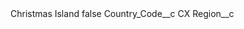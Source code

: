 <?xml version="1.0" encoding="UTF-8"?>
<CustomMetadata xmlns="http://soap.sforce.com/2006/04/metadata" xmlns:xsi="http://www.w3.org/2001/XMLSchema-instance" xmlns:xsd="http://www.w3.org/2001/XMLSchema">
    <label>Christmas Island</label>
    <protected>false</protected>
    <values>
        <field>Country_Code__c</field>
        <value xsi:type="xsd:string">CX</value>
    </values>
    <values>
        <field>Region__c</field>
        <value xsi:nil="true"/>
    </values>
</CustomMetadata>
